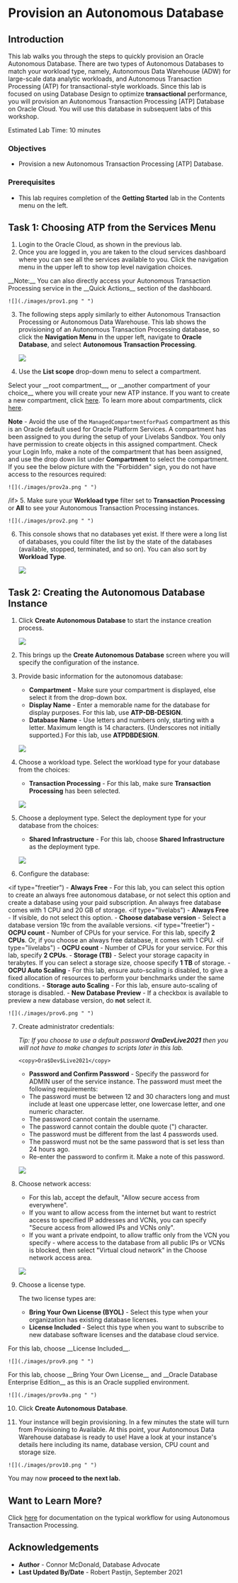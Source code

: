 # Provision an Autonomous Database


## Introduction

This lab walks you through the steps to quickly provision an Oracle Autonomous Database. There are two types of Autonomous Databases to match your workload type, namely, Autonomous Data Warehouse (ADW) for large-scale data analytic workloads, and Autonomous Transaction Processing (ATP) for transactional-style workloads. Since this lab is focused on using Database Design to optimize **transactional** performance, you will provision an Autonomous Transaction Processing [ATP] Database on Oracle Cloud. You will use this database in subsequent labs of this workshop.

Estimated Lab Time: 10 minutes

### Objectives

-   Provision a new Autonomous Transaction Processing [ATP] Database.

### Prerequisites

-   This lab requires completion of the **Getting Started** lab in the Contents menu on the left.  

<!-- Removed because the video is outdated - 

### Video Preview>

- Watch a video demonstration of provisioning a new autonomous database:>

[](youtube:Q6hxMaAPghI)

*Note: While this video uses ADW, the steps are identical for creating and connecting to an ATP database.*

-->

## Task 1: Choosing ATP from the Services Menu

1. Login to the Oracle Cloud, as shown in the previous lab.
2. Once you are logged in, you are taken to the cloud services dashboard where you can see all the services available to you. Click the navigation menu in the upper left to show top level navigation choices.
<if type="freetier">
    __Note:__ You can also directly access your Autonomous Transaction Processing service in the __Quick Actions__ section of the dashboard.

	![](./images/prov1.png " ")
</if>

3. The following steps apply similarly to either Autonomous Transaction Processing or Autonomous Data Warehouse. This lab shows the provisioning of an Autonomous Transaction Processing database, so click the **Navigation Menu** in the upper left, navigate to **Oracle Database**, and select **Autonomous Transaction Processing**.

	![](https://oracle-livelabs.github.io/common/images/console/database-atp.png " ")

4. Use the __List scope__ drop-down menu to select a compartment. 
<if type="freetier">
    Select your __root compartment__, or __another compartment of your choice__ where you will create your new ATP instance. If you want to create a new compartment, click <a href="https://docs.cloud.oracle.com/iaas/Content/Identity/Tasks/managingcompartments.htm#three" target="\_blank">here</a>. To learn more about compartments, click <a href="https://docs.cloud.oracle.com/en-us/iaas/Content/GSG/Concepts/settinguptenancy.htm#Setting_Up_Your_Tenancy" target="\_blank">here</a>.

__Note__ - Avoid the use of the `ManagedCompartmentforPaaS` compartment as this is an Oracle default used for Oracle Platform Services.
</if>
<if type="livelabs">
    A compartment has been assigned to you during the setup of your Livelabs Sandbox. You only have permission to create objects in this assigned compartment. Check your Login Info, make a note of the compartment that has been assigned, and use the drop down list under __Compartment__ to select the compartment. If you see the below picture with the "Forbidden" sign, you do not have access to the resources required:

    ![](./images/prov2a.png " ")
/if>
5. Make sure your __Workload type__ filter set to __Transaction Processing__ or __All__ to see your Autonomous Transaction Processing instances. 

    ![](./images/prov2.png " ")


6. This console shows that no databases yet exist. If there were a long list of databases, you could filter the list by the state of the databases (available, stopped, terminated, and so on). You can also sort by __Workload Type__. 

    ![](./images/prov3.png " ")

## Task 2: Creating the Autonomous Database Instance

1. Click **Create Autonomous Database** to start the instance creation process.

    ![](./images/prov3a.png " ")

2.  This brings up the __Create Autonomous Database__ screen where you will specify the configuration of the instance.
3. Provide basic information for the autonomous database:

    - __Compartment__ - Make sure your compartment is displayed, else select it from the drop-down box.
    - __Display Name__ - Enter a memorable name for the database for display purposes. For this lab, use __ATP-DB-DESIGN__.
    - __Database Name__ - Use letters and numbers only, starting with a letter. Maximum length is 14 characters. (Underscores not initially supported.) For this lab, use __ATPDBDESIGN__.

    ![](./images/prov4.png " ")

4. Choose a workload type. Select the workload type for your database from the choices:

    - __Transaction Processing__ - For this lab, make sure __Transaction Processing__ has been selected.

    ![](./images/prov5.png " ")

5. Choose a deployment type. Select the deployment type for your database from the choices:

    - __Shared Infrastructure__ - For this lab, choose __Shared Infrastructure__ as the deployment type.

    ![](./images/prov5a.png " ")

6. Configure the database:

<if type="freetier")
    - __Always Free__ - For this lab, you can select this option to create an always free autonomous database, or not select this option and create a database using your paid subscription. An always free database comes with 1 CPU and 20 GB of storage.
</if>
<if type="livelabs")
    - __Always Free__ - If visible, do not select this option.
</if>
    - __Choose database version__ - Select a database version 19c from the available versions.
<if type="freetier")
    - __OCPU count__ - Number of CPUs for your service. For this lab, specify __2 CPUs__. Or, if you choose an always free database, it comes with 1 CPU.
</if>
<if type="livelabs")
    - __OCPU count__ - Number of CPUs for your service. For this lab, specify __2 CPUs__.
</if>
    - __Storage (TB)__ - Select your storage capacity in terabytes. If you can select a storage size, choose specify __1 TB__ of storage.
    - __OCPU Auto Scaling__ - For this lab, ensure auto-scaling is disabled, to give a fixed allocation of resources to perform your benchmarks under the same conditions.
    - __Storage auto Scaling__ - For this lab, ensure auto-scaling of storage is disabled.
    - __New Database Preview__ - If a checkbox is available to preview a new database version, do __not__ select it.

    ![](./images/prov6.png " ")

7. Create administrator credentials:

    *Tip: If you choose to use a default password __Ora$Dev$Live2021__ then you will not have to make changes to scripts later in this lab.* 

    ````
    <copy>Ora$Dev$Live2021</copy>
    ````

    - __Password and Confirm Password__ - Specify the password for ADMIN user of the service instance. The password must meet the following requirements:
    - The password must be between 12 and 30 characters long and must include at least one uppercase letter, one lowercase letter, and one numeric character.
    - The password cannot contain the username.
    - The password cannot contain the double quote (") character.
    - The password must be different from the last 4 passwords used.
    - The password must not be the same password that is set less than 24 hours ago.
    - Re-enter the password to confirm it. Make a note of this password.

    ![](./images/prov7.png " ")


8. Choose network access:
    - For this lab, accept the default, "Allow secure access from everywhere".
    - If you want to allow access from the internet but want to restrict access to specified IP addresses and VCNs, you can specify "Secure access from allowed IPs and VCNs only".
    - If you want a private endpoint, to allow traffic only from the VCN you specify - where access to the database from all public IPs or VCNs is blocked, then select "Virtual cloud network" in the Choose network access area.


    ![](./images/prov8.png " ")

9. Choose a license type. 

    The two license types are:

    - __Bring Your Own License (BYOL)__ - Select this type when your organization has existing database licenses.
    - __License Included__ - Select this type when you want to subscribe to new database software licenses and the database cloud service.

<if type="freetier">
    For this lab, choose __License Included__. 

    ![](./images/prov9.png " ")
</if>
<if type="livelabs">
    For this lab, choose __Bring Your Own License__ and __Oracle Database Enterprise Edition__ as this is an Oracle supplied environment. 

    ![](./images/prov9a.png " ")
</if>

10. Click __Create Autonomous Database__.

11.  Your instance will begin provisioning. In a few minutes the state will turn from Provisioning to Available. At this point, your Autonomous Data Warehouse database is ready to use! Have a look at your instance's details here including its name, database version, CPU count and storage size.

    ![](./images/prov10.png " ")

You may now **proceed to the next lab.**

## Want to Learn More?

Click [here](https://www.oracle.com/pls/topic/lookup?ctx=en/cloud/paas/autonomous-database&id=ADBSA-GUID-0B230036-0A05-4CA3-AF9D-97A255AE0C08) for documentation on the typical workflow for using Autonomous Transaction Processing.

## Acknowledgements

- **Author** - Connor McDonald, Database Advocate
- **Last Updated By/Date** - Robert Pastijn, September 2021
